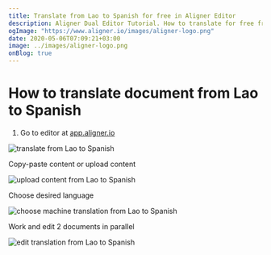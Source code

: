 ```yaml
---
title: Translate from Lao to Spanish for free in Aligner Editor
description: Aligner Dual Editor Tutorial. How to translate for free from Lao to Spanish. Aligner is multilingual document management platform. 
ogImage: "https://www.aligner.io/images/aligner-logo.png"
date: 2020-05-06T07:09:21+03:00
image: ../images/aligner-logo.png
onBlog: true
---
```


# How to translate document from Lao to Spanish

1. Go to editor at [app.aligner.io](https://app.aligner.io "Aligner App web page")

![translate from Lao to Spanish](../aligner-blank-editor.png "translate from Lao to Spanish")

Copy-paste content or upload content

![upload content from Lao to Spanish](../aligner-uploaded-document.png "upload content from Lao to Spanish")

Choose desired language

![choose machine translation from Lao to Spanish](../aligner-language-dropdown.png "choose machine translation from Lao to Spanish")

Work and edit 2 documents in parallel

![edit translation from Lao to Spanish](../aligner-double-sitded-editor.png "edit translation from Lao to Spanish")

